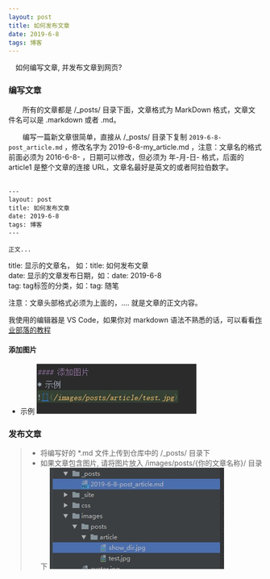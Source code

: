 ```yaml
---
layout: post
title: 如何发布文章
date: 2019-6-8
tags: 博客   
---
```


　如何编写文章, 并发布文章到网页?


### 编写文章

　　所有的文章都是 /_posts/ 目录下面，文章格式为 MarkDown 格式，文章文件名可以是 .markdown 或者 .md。

　　编写一篇新文章很简单，直接从 /_posts/ 目录下复制 `2019-6-8-post_article.md` ，修改名字为 2019-6-8-my_article.md ，注意：文章名的格式前面必须为 2016-6-8- ，日期可以修改，但必须为 年-月-日- 格式，后面的 article1 是整个文章的连接 URL，文章名最好是英文的或者阿拉伯数字。
```text

---
layout: post
title: 如何发布文章
date: 2019-6-8
tags: 博客   
---

正文...

```


title: 显示的文章名， 如：title: 如何发布文章                 
date:  显示的文章发布日期，如：date: 2019-6-8                
tag: tag标签的分类，如：tag: 随笔            

注意：文章头部格式必须为上面的，.... 就是文章的正文内容。

我使用的编辑器是 VS Code，如果你对 markdown 语法不熟悉的话，可以看看[作业部落的教程](https://www.zybuluo.com/) 

#### 添加图片
* 示例
![](/images/posts/article/test.jpg)


### 发布文章

>* 将编写好的 *.md 文件上传到仓库中的 /_posts/ 目录下
>* 如果文章包含图片, 请将图片放入 /images/posts/{你的文章名称}/    目录下
![](/images/posts/article/show_dir.jpg)








